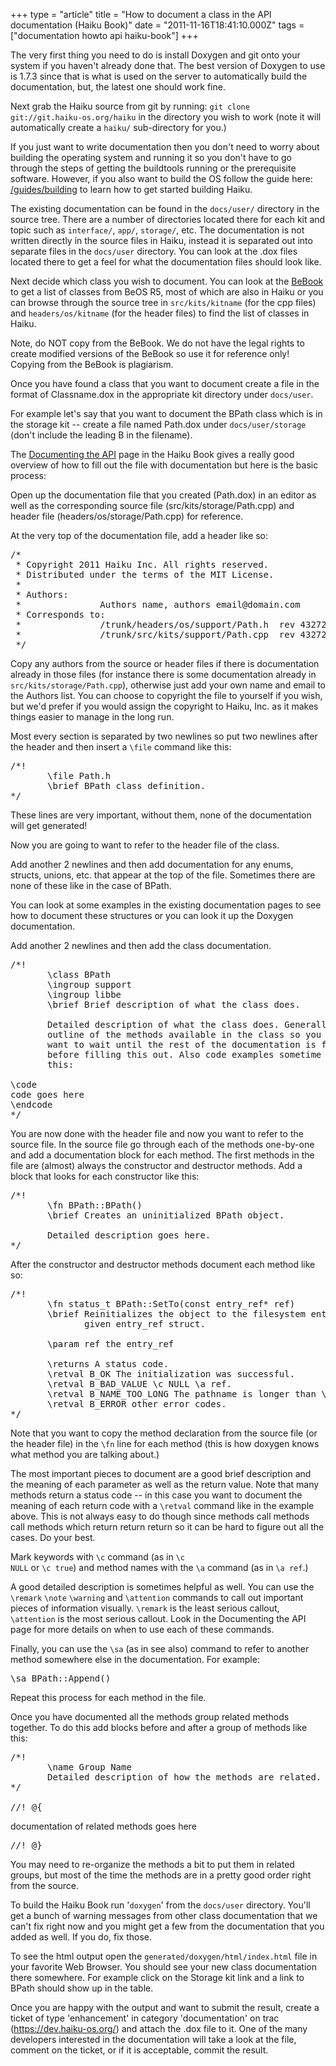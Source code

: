 +++
type = "article"
title = "How to document a class in the API documentation (Haiku Book)"
date = "2011-11-16T18:41:10.000Z"
tags = ["documentation howto api haiku-book"]
+++

The very first thing you need to do is install Doxygen and git onto your system if you haven't already done that. The best version of Doxygen to use is 1.7.3 since that is what is used on the server to automatically build the documentation, but, the latest one should work fine.

Next grab the Haiku source from git by running: <code>git clone git://git.haiku-os.org/haiku</code> in the directory you wish to work (note it will automatically create a <code>haiku/</code> sub-directory for you.)

If you just want to write documentation then you don't need to worry about building the operating system and running it so you don't have to go through the steps of getting the buildtools running or the prerequisite software. However, if you also want to build the OS follow the guide here: <a href="/guides/building" title="Haiku Building Guide">/guides/building</a> to learn how to get started building Haiku.

The existing documentation can be found in the <code>docs/user/</code> directory in the source tree. There are a number of directories located there for each kit and topic such as <code>interface/</code>, <code>app/</code>, <code>storage/</code>, etc. The documentation is not written directly in the source files in Haiku, instead it is separated out into separate files in the <code>docs/user</code> directory. You can look at the .dox files located there to get a feel for what the documentation files should look like.

Next decide which class you wish to document. You can look at the <a href="/legacy-docs/bebook/ClassIndex.html" title="BeBook Class Reference">BeBook</a> to get a list of classes from BeOS R5, most of which are also in Haiku or you can browse through the source tree in <code>src/kits/kitname</code> (for the cpp files) and <code>headers/os/kitname</code> (for the header files) to find the list of classes in Haiku.

Note, do NOT copy from the BeBook. We do not have the legal rights to create modified versions of the BeBook so use it for reference only! Copying from the BeBook is plagiarism.

Once you have found a class that you want to document create a file in the format of Classname.dox in the appropriate kit directory under <code>docs/user</code>.

For example let's say that you want to document the BPath class which is in the storage kit -- create a file named Path.dox under <code>docs/user/storage</code> (don't include the leading B in the filename).

The <a href="https://api.haiku-os.org/apidoc.html" title="Documenting the API">Documenting the API</a> page in the Haiku Book gives a really good overview of how to fill out the file with documentation but here is the basic process:

Open up the documentation file that you created (Path.dox) in an editor as well as the corresponding source file (src/kits/storage/Path.cpp) and header file (headers/os/storage/Path.cpp) for reference.

At the very top of the documentation file, add a header like so:

<pre>/*
 * Copyright 2011 Haiku Inc. All rights reserved.
 * Distributed under the terms of the MIT License.
 *
 * Authors:
 *               Authors name, authors email@domain.com
 * Corresponds to:
 *               /trunk/headers/os/support/Path.h  rev 43272
 *               /trunk/src/kits/support/Path.cpp  rev 43272
 */</pre>

Copy any authors from the source or header files if there is documentation already in those files (for instance there is some documentation already in <code>src/kits/storage/Path.cpp</code>), otherwise just add your own name and email to the Authors list. You can choose to copyright the file to yourself if you wish, but we'd prefer if you would assign the copyright to Haiku, Inc. as it makes things easier to manage in the long run.

Most every section is separated by two newlines so put two newlines after the header and then insert a <code>\file</code> command like this:

<pre>/*!
       \file Path.h
       \brief BPath class definition.
*/</pre>

These lines are very important, without them, none of the documentation will get generated!

Now you are going to want to refer to the header file of the class.

Add another 2 newlines and then add documentation for any enums, structs, unions, etc. that appear at the top of the file. Sometimes there are none of these like in the case of BPath.

You can look at some examples in the existing documentation pages to see how to document these structures or you can look it up the Doxygen documentation.

Add another 2 newlines and then add the class documentation.

<pre>/*!
       \class BPath
       \ingroup support
       \ingroup libbe
       \brief Brief description of what the class does.

       Detailed description of what the class does. Generally this is an
       outline of the methods available in the class so you might
       want to wait until the rest of the documentation is finished
       before filling this out. Also code examples sometime go here like
       this:

\code
code goes here
\endcode
*/</pre>

You are now done with the header file and now you want to refer to the source file. In the source file go through each of the methods one-by-one and add a documentation block for each method. The first methods in the file are (almost) always the constructor and destructor methods. Add a block that looks for each constructor like this:

<pre>/*!
       \fn BPath::BPath()
       \brief Creates an uninitialized BPath object.

       Detailed description goes here.
*/</pre>

After the constructor and destructor methods document each method like so:

<pre>/*!
       \fn status_t BPath::SetTo(const entry_ref* ref)
       \brief Reinitializes the object to the filesystem entry specified by the
              given entry_ref struct.

       \param ref the entry_ref

       \returns A status code.
       \retval B_OK The initialization was successful.
       \retval B_BAD_VALUE \c NULL \a ref.
       \retval B_NAME_TOO_LONG The pathname is longer than \c B_PATH_NAME_LENGTH.
       \retval B_ERROR other error codes.
*/</pre>

Note that you want to copy the method declaration from the source file (or the header file) in the <code>\fn</code> line for each method (this is how doxygen knows what method you are talking about.)

The most important pieces to document are a good brief description and the meaning of each parameter as well as the return value. Note that many methods return a status code -- in this case you want to document the meaning of each return code with a <code>\retval</code> command like in the example above. This is not always easy to do though since methods call methods call methods which return return return so it can be hard to figure out all the cases. Do your best.

Mark keywords with <code>\c</code> command (as in <code>\c NULL</code> or <code>\c true</code>) and method names with the <code>\a</code> command (as in <code>\a ref</code>.)

A good detailed description is sometimes helpful as well. You can use the <code>\remark</code> <code>\note</code> <code>\warning</code> and <code>\attention</code> commands to call out important pieces of information visually. <code>\remark</code> is the least serious callout, <code>\attention</code> is the most serious callout. Look in the Documenting the API page for more details on when to use each of these commands.

Finally, you can use the <code>\sa</code> (as in see also) command to refer to another method somewhere else in the documentation. For example:

<pre>\sa BPath::Append()</pre>

Repeat this process for each method in the file.

Once you have documented all the methods group related methods together. To do this add blocks before and after a group of methods like this:

<pre>/*!
       \name Group Name
       Detailed description of how the methods are related.
*/

//! @{</pre>

documentation of related methods goes here

<pre>//! @}</pre>

You may need to re-organize the methods a bit to put them in related groups, but most of the time the methods are in a pretty good order right from the source.

To build the Haiku Book run '<code>doxygen</code>' from the <code>docs/user</code> directory. You'll get a bunch of warning messages from other class documentation that we can't fix right now and you might get a few from the documentation that you added as well. If you do, fix those.

To see the html output open the <code>generated/doxygen/html/index.html</code> file in your favorite Web Browser. You should see your new class documentation there somewhere. For example click on the Storage kit link and a link to BPath should show up in the table.

Once you are happy with the output and want to submit the result, create a ticket of type 'enhancement' in category 'documentation' on trac (<a href="https://dev.haiku-os.org/" title="Haiku Trac">https://dev.haiku-os.org/</a>) and attach the .dox file to it. One of the many developers interested in the documentation will take a look at the file, comment on the ticket, or if it is acceptable, commit the result.